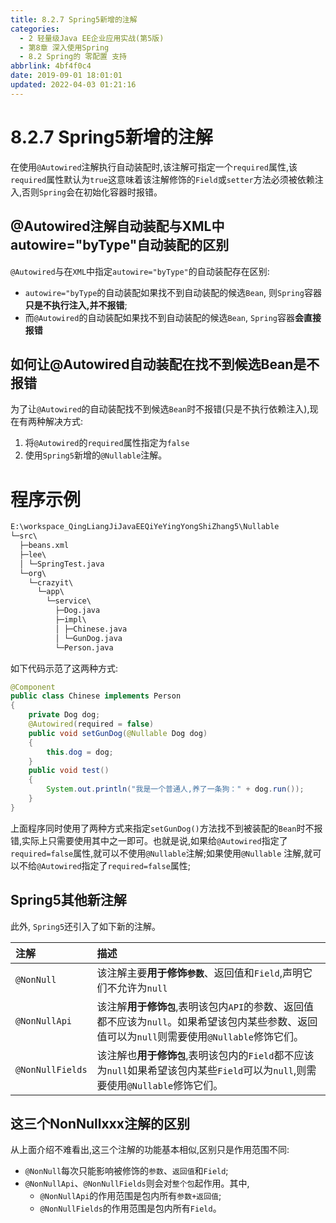 ```yaml
---
title: 8.2.7 Spring5新增的注解
categories: 
  - 2 轻量级Java EE企业应用实战(第5版)
  - 第8章 深入使用Spring
  - 8.2 Spring的 零配置 支持
abbrlink: 4bf4f0c4
date: 2019-09-01 18:01:01
updated: 2022-04-03 01:21:16
---
```

# 8.2.7 Spring5新增的注解 #
在使用`@Autowired`注解执行自动装配时,该注解可指定一个`required`属性,该`required`属性默认为`true`这意味着该注解修饰的`Field`或`setter`方法必须被依赖注入,否则`Spring`会在初始化容器时报错。
## @Autowired注解自动装配与XML中autowire="byType"自动装配的区别 ##
`@Autowired`与在`XML`中指定`autowire="byType"`的自动装配存在区别:
- `autowire="byType`的自动装配如果找不到自动装配的候选`Bean`, 则`Spring`容器**只是不执行注入,并不报错**;
- 而`@Autowired`的自动装配如果找不到自动装配的候选`Bean`, `Spring`容器**会直接报错**

## 如何让@Autowired自动装配在找不到候选Bean是不报错 ##
为了让`@Autowired`的自动装配找不到候选`Bean`时不报错(只是不执行依赖注入),现在有两种解决方式:
1. 将`@Autowired`的`required`属性指定为`false`
2. 使用`Spring5`新增的`@Nullable`注解。

# 程序示例 #
```cmd
E:\workspace_QingLiangJiJavaEEQiYeYingYongShiZhang5\Nullable
└─src\
  ├─beans.xml
  ├─lee\
  │ └─SpringTest.java
  └─org\
    └─crazyit\
      └─app\
        └─service\
          ├─Dog.java
          ├─impl\
          │ ├─Chinese.java
          │ └─GunDog.java
          └─Person.java
```
如下代码示范了这两种方式:
```java
@Component
public class Chinese implements Person
{
    private Dog dog;
    @Autowired(required = false)
    public void setGunDog(@Nullable Dog dog)
    {
        this.dog = dog;
    }
    public void test()
    {
        System.out.println("我是一个普通人,养了一条狗：" + dog.run());
    }
}
```
上面程序同时使用了两种方式来指定`setGunDog()`方法找不到被装配的`Bean`时不报错,实际上只需要使用其中之一即可。也就是说,如果给`@Autowired`指定了`required=false`属性,就可以不使用`@Nullable`注解;如果使用`@Nullable` 注解,就可以不给`@Autowired`指定了`required=false`属性;
## Spring5其他新注解 ##
此外, `Spring5`还引入了如下新的注解。

|注解|描述|
|:---|:---|
|`@NonNull`|该注解主要**用于修饰`参数`**、返回值和`Field`,声明它们不允许为`null`|
|`@NonNullApi`|该注解**用于修饰`包`**,表明该包内`API`的参数、返回值都不应该为`null`。如果希望该包内某些参数、返回值可以为`null`则需要使用`@Nullable`修饰它们。|
|`@NonNullFields`|该注解也**用于修饰`包`**,表明该包内的`Field`都不应该为`null`如果希望该包内某些`Field`可以为`null`,则需要使用`@Nullable`修饰它们。|

## 这三个NonNullxxx注解的区别 ##
从上面介绍不难看出,这三个注解的功能基本相似,区别只是作用范围不同:
- `@NonNull`每次只能影响被修饰的`参数`、`返回值`和`Field`;
- `@NonNullApi`、`@NonNullFields`则会对`整个包`起作用。其中, 
  - `@NonNullApi`的作用范围是包内所有`参数+返回值`;
  - `@NonNullFields`的作用范围是包内所有`Field`。
